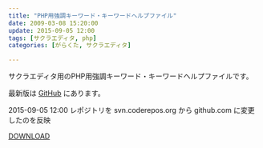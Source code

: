 ```yaml
---
title: "PHP用強調キーワード・キーワードヘルプファイル"
date: 2009-03-08 15:20:00
update: 2015-09-05 12:00
tags: [サクラエディタ, php]
categories: [がらくた, サクラエディタ]

---
```


サクラエディタ用のPHP用強調キーワード・キーワードヘルプファイルです。

最新版は [GitHub](https://github.com/sharkpp/sakura-editor-keyword-php) にあります。

2015-09-05 12:00 レポジトリを svn.coderepos.org から github.com に変更したのを反映

[DOWNLOAD][1]

 [1]: https://github.com/sharkpp/sakura-editor-keyword-php/archive/master.zip
